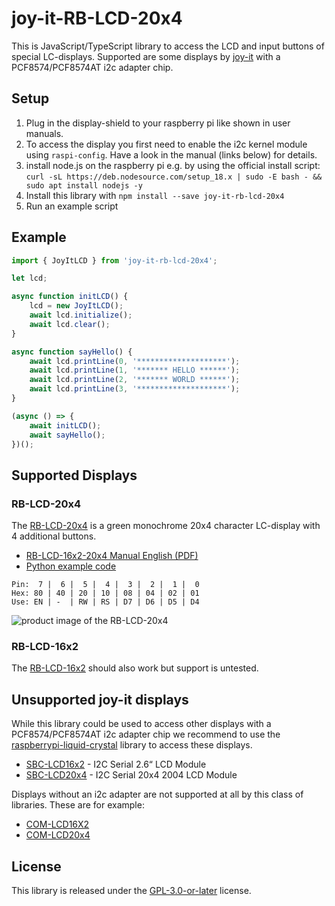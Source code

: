 # joy-it-RB-LCD-20x4

This is JavaScript/TypeScript library to access the LCD and input buttons of special LC-displays.
Supported are some displays by [joy-it](https://joy-it.net) with a PCF8574/PCF8574AT i2c adapter chip.

## Setup

1. Plug in the display-shield to your raspberry pi like shown in user manuals.
2. To access the display you first need to enable the i2c kernel module using `raspi-config`. Have a look in the manual (links below) for details.
3. install node.js on the raspberry pi e.g. by using the official install script: `curl -sL https://deb.nodesource.com/setup_18.x | sudo -E bash - && sudo apt install nodejs -y`
4. Install this library with `npm install --save joy-it-rb-lcd-20x4`
5. Run an example script

## Example

```js
import { JoyItLCD } from 'joy-it-rb-lcd-20x4';

let lcd;

async function initLCD() {
	lcd = new JoyItLCD();
	await lcd.initialize();
	await lcd.clear();
}

async function sayHello() {
	await lcd.printLine(0, '********************');
	await lcd.printLine(1, '******* HELLO ******');
	await lcd.printLine(2, '******* WORLD ******');
	await lcd.printLine(3, '********************');
}

(async () => {
	await initLCD();
	await sayHello();
})();
```

## Supported Displays

### RB-LCD-20x4

The [RB-LCD-20x4](https://joy-it.net/en/products/RB-LCD-20x4) is a green monochrome 20x4 character LC-display with 4 additional buttons.

- [RB-LCD-16x2-20x4 Manual English (PDF)](https://joy-it.net/files/files/Produkte/RB-LCD-20x4/RB-LCD-16x2-20x4_Manual_2022-02-22.pdf)
- [Python example code](https://github.com/joy-it/PCF8574-LCD)

```
Pin:  7 |  6 |  5 |  4 |  3 |  2 |  1 |  0
Hex: 80 | 40 | 20 | 10 | 08 | 04 | 02 | 01
Use: EN | -  | RW | RS | D7 | D6 | D5 | D4
```

![product image of the RB-LCD-20x4](https://joy-it.net/files/files/Produkte/RB-LCD-20x4/RB-LCD20x4-01.png)

### RB-LCD-16x2

The [RB-LCD-16x2](https://joy-it.net/en/products/RB-LCD-16x2) should also work but support is untested.

## Unsupported joy-it displays

While this library could be used to access other displays with a PCF8574/PCF8574AT i2c adapter chip we recommend to use the [raspberrypi-liquid-crystal](https://www.npmjs.com/package/raspberrypi-liquid-crystal) library to access these displays.

- [SBC-LCD16x2](https://joy-it.net/en/products/SBC-LCD16x2) - I2C Serial 2.6“ LCD Module
- [SBC-LCD20x4](https://joy-it.net/en/products/SBC-LCD20x4) - I2C Serial 20x4 2004 LCD Module

Displays without an i2c adapter are not supported at all by this class of libraries. These are for example:

- [COM-LCD16X2](https://joy-it.net/en/products/com-LCD16X2)
- [COM-LCD20x4](https://joy-it.net/en/products/COM-LCD20x4)

## License

This library is released under the [GPL-3.0-or-later](./LICENSE.md) license.
